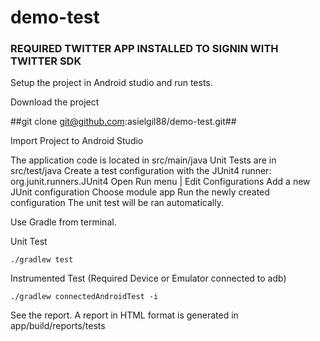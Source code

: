 # demo-test

### REQUIRED TWITTER APP INSTALLED TO SIGNIN WITH TWITTER SDK ###

Setup the project in Android studio and run tests.

Download the project 

##git clone git@github.com:asielgil88/demo-test.git##

Import Project to Android Studio

The application code is located in src/main/java
Unit Tests are in src/test/java
Create a test configuration with the JUnit4 runner: org.junit.runners.JUnit4
Open Run menu | Edit Configurations
Add a new JUnit configuration
Choose module app
Run the newly created configuration
The unit test will be ran automatically.

Use Gradle from terminal.

Unit Test
```
./gradlew test
```
Instrumented Test (Required Device or Emulator connected to adb)
```
./gradlew connectedAndroidTest -i
```
See the report.
A report in HTML format is generated in app/build/reports/tests
